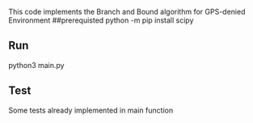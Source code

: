 This code implements the Branch and Bound algorithm for GPS-denied Environment
##prerequisted
python -m pip install scipy
## Run
python3 main.py

## Test
Some tests already implemented in main function
